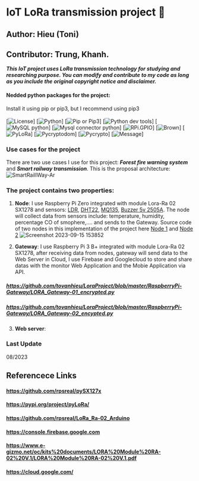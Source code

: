 # IoT LoRa transmission project 📡
## Author: Hieu (Toni)
## Contributor: Trung, Khanh.
_**This IoT project uses LoRa transmission technology for studying and researching purpose. You can modify and contribute to my code as long as you include the original copyright notice and disclaimer.**_
#### Nedded python packages for the project:
Install it using pip or pip3, but I recommend using pip3
</br>
</br>
[![License](https://img.shields.io/badge/license-MIT_License-purple)]
[![Python](https://img.shields.io/badge/python-3.8%2B-blue)]
[![Pip or Pip3](https://img.shields.io/badge/pip-23.2.1-green)]
[![Python dev tools](https://img.shields.io/badge/python_dev_tools-2023.3.24-yellow)]
[![MySQL python](https://img.shields.io/badge/MySQL_python-1.2.5-orange)]
[![Mysql connector python](https://img.shields.io/badge/mysql_connector_python-8.1.0-purple)]
[![RPi.GPIO](https://img.shields.io/badge/RPi.GPIO-0.7.1-pink)]
[![Brown](https://img.shields.io/badge/spidev-3.6-brown)]
[![PyLoRa](https://img.shields.io/badge/pyLoRa-0.3.1-white)]
[![Pycryptodom](https://img.shields.io/badge/pycryptodome-3.18.0-cyan)]
[![Pycrypto](https://img.shields.io/badge/pycrypto-2.6.1-teal)]
[![Message](https://img.shields.io/badge/Clone_the_project_and_follow_my_guides_step_by_step_%F0%9F%A7%90-8A2BE2)]
### Use cases for the project
There are two use cases I use for this project: **_Forest fire warning system_** and **_Smart railway transmission_**.
This is the proposal architecture:
![SmartRaillWay-Ar](https://github.com/tovanhieu/LoraSX1278-Raspberrypi/assets/26000753/db29cfce-e03b-4f91-b2c6-8f8bd13932bb)

### The project contains two properties:
1. **Node**: I use Raspberry Pi Zero integrated with module Lora-Ra 02 SX1278 and sensors: [LDR](https://www.electronicaembajadores.com/en/Productos/Detalle/SSLDR67/sensors/color-light-sensors/ldr-resistance-5-9-x-7-mm-light-sensor/), [DHT22](https://www.cytrontech.vn/p-dht22-temperature-and-humidity-sensor?currency=VND&gad=1&gclid=CjwKCAjwgZCoBhBnEiwAz35RwhM8Gy4RZTgACKgCrHPCX7Fv3yhTXUskpHNxDMKpxeUEgw8sGi9hShoCt6oQAvD_BwE), [MQ135](https://hshop.vn/products/cam-bien-chat-luong-khong-khi-mq-139), [Buzzer 5v 2505A](https://shopee.vn/C%C3%B2i-Xung-5V-12x25MM-USP-2505A-i.151571719.9926169242). The node will collect data from sensors include: temperature, humidity, percentage CO of smophere,.... and sends to the Gateway. Source code of two nodes in this implementation of the project here [Node 1](https://github.com/tovanhieu/LoraProject/blob/master/Raspberrypi%20Zero-Node/LORA_NODE_01_encrypted.py) and [Node 2](https://github.com/tovanhieu/LoraProject/blob/master/Raspberrypi%20Zero-Node/LORA_NODE_02_encrypted.py)
 ![Screenshot 2023-09-15 153852](https://github.com/tovanhieu/LoraSX1278-Raspberrypi/assets/26000753/d05df0bf-b602-43f0-b2c6-11e40e0fce68)

2. **Gateway**: I use Raspberry Pi 3 B+ integrated with module Lora-Ra 02 SX1278, after receiving data from nodes, gateway will send data to the Web Server in Cloud, I use Firebase and Googlecloud to store and share datas with the monitor Web Application and the Mobie Application via API.
##### https://github.com/tovanhieu/LoraProject/blob/master/RaspberryPi-Gateway/LORA_Gateway-01_encrypted.py
##### https://github.com/tovanhieu/LoraProject/blob/master/RaspberryPi-Gateway/LORA_Gateway-02_encypted.py
3. **Web server**: 

### Last Update 
08/2023
## Referencece Links
#### https://github.com/rpsreal/pySX127x
#### https://pypi.org/project/pyLoRa/
#### https://github.com/rpsreal/LoRa_Ra-02_Arduino
#### https://console.firebase.google.com
#### https://www.e-gizmo.net/oc/kits%20documents/LORA%20Module%20RA-02%20V.1/LORA%20Module%20RA-02%20V.1.pdf
#### https://cloud.google.com/
